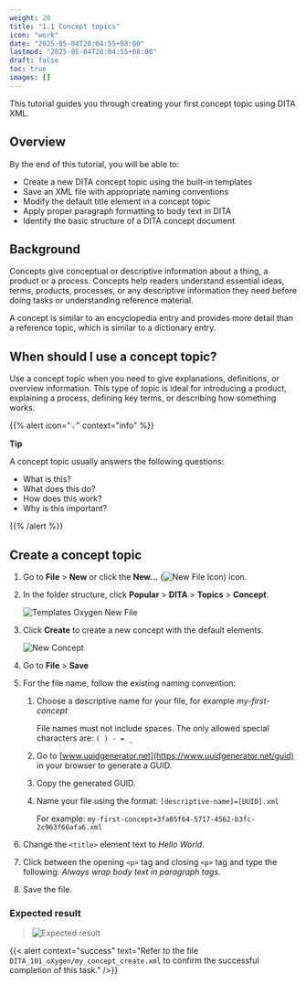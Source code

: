 ```yaml
---
weight: 20
title: "1.1 Concept topics"
icon: "work"
date: "2025-05-04T20:04:55+08:00"
lastmod: "2025-05-04T20:04:55+08:00"
draft: false
toc: true
images: []
---
```


This tutorial guides you through creating your first concept topic using DITA XML.

## Overview

By the end of this tutorial, you will be able to:

- Create a new DITA concept topic using the built-in templates
- Save an XML file with appropriate naming conventions
- Modify the default title element in a concept topic
- Apply proper paragraph formatting to body text in DITA
- Identify the basic structure of a DITA concept document

## Background

Concepts give conceptual or descriptive information about a thing, a product or a process. Concepts help readers understand essential ideas, terms, products, processes, or any descriptive information they need before doing tasks or understanding reference material.

A concept is similar to an encyclopedia entry and provides more detail than a reference topic, which is similar to a dictionary entry.

## When should I use a concept topic?

Use a concept topic when you need to give explanations, definitions, or overview information. This type of topic is ideal for introducing a product, explaining a process, defining key terms, or describing how something works.

{{% alert icon="💡" context="info" %}}

**Tip**

A concept topic usually answers the following questions:
* What is this?
* What does this do?
* How does this work?
* Why is this important?

{{% /alert %}}

## Create a concept topic

1.  Go to **File** > **New** or click the **New...** (![New File Icon](https://res.cloudinary.com/dttfzpzjn/image/upload/v1748585695/new-file-icon-dark_rm4gwk.png)) icon.

2.  In the folder structure, click **Popular** > **DITA** > **Topics** > **Concept**.

    ![Templates Oxygen New File](https://res.cloudinary.com/dttfzpzjn/image/upload/v1748585802/oxygen-template-selector_zmetyg.png)

3.  Click **Create** to create a new concept with the default elements.

    ![New Concept](https://res.cloudinary.com/dttfzpzjn/image/upload/v1748585936/oxygen-new-concept_rd0qvl.jpg)

4.  Go to **File** > **Save**

5.  For the file name, follow the existing naming convention:
    1. Choose a descriptive name for your file, for example *my-first-concept*
        
		File names must not include spaces. The only allowed special characters are: `( ) - = _ `
    2. Go to [www.uuidgenerator.net](https://www.uuidgenerator.net/guid) in your browser to generate a GUID.
    3. Copy the generated GUID.
    4. Name your file using the format: `[descriptive-name]=[UUID].xml`

        For example: `my-first-concept=3fa85f64-5717-4562-b3fc-2c963f66afa6.xml`

6.  Change the `<title>` element text to *Hello World*.

7.  Click between the opening `<p>` tag and closing `<p>` tag and type the following: *Always wrap body text in paragraph tags.*

8.  Save the file.

### Expected result

> ![Expected result](https://res.cloudinary.com/dttfzpzjn/image/upload/v1748586099/first-concept-complete_o8sx01.png)

{{< alert context="success" text="Refer to the file `DITA_101_oXygen/my_concept_create.xml` to confirm the successful completion of this task." />}}
